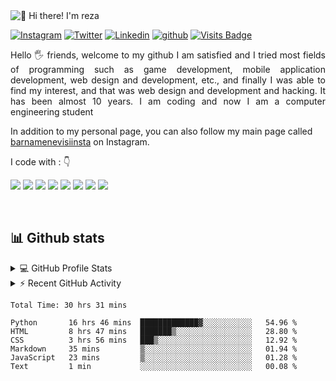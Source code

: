 <img src="https://raw.githubusercontent.com/rzashakeri/rzashakeri/main/intro.gif" alt="👋 Hi there! I'm reza" title="👋 Hi there! I'm reza"/>

<div align="left">

[![Instagram](https://img.shields.io/badge/rzashakeri-%23E4405F.svg?style=for-the-badge&logo=Instagram&logoColor=white)](https://www.instagram.com/rzashakeri/)
[![Twitter](https://img.shields.io/badge/rzashakeri-%231DA1F2.svg?style=for-the-badge&logo=Twitter&logoColor=white)](https://www.twitter.com/rzashakeri/)
[![Linkedin](https://img.shields.io/badge/rzashakeri-%231DA1F2.svg?style=for-the-badge&logo=Linkedin&logoColor=white)](https://www.linkedin.com/in/rzashakeri//)
[![github](https://img.shields.io/badge/rzashakeri-12100E.svg?style=for-the-badge&logo=github&logoColor=white)](https://github.com/rzashakeri/)
[![Visits Badge](https://badges.pufler.dev/visits/rzashakeri/rzashakeri?style=for-the-badge&logo=appveyor)](https://www.instagram.com/rzashakeri/)
 
</div>  
<p align="justify"> 
Hello 🖐️ friends, welcome to my github
I am satisfied and I tried most fields of programming such as game development, mobile application development, web design and development, etc., and finally I was able to find my interest, and that was web design and development and hacking. It has been almost 10 years. I am coding and now I am a computer engineering student
&nbsp;

In addition to my personal page, you can also follow my main page called <a href="https://www.instagram.com/barnamenevisiinsta/">barnamenevisiinsta</a> on Instagram.
</p>


<p align="left">
I code with :  👇

<img src="https://img.shields.io/badge/Python-3776AB?style=for-the-badge&logo=python&logoColor=white"/> <img src="https://img.shields.io/badge/JavaScript-F7DF1E?style=for-the-badge&logo=javascript&logoColor=white"/> <img src="https://img.shields.io/badge/C%2B%2B-00599C?style=for-the-badge&logo=c%2B%2B&logoColor=white"/> <img src="https://img.shields.io/badge/C%23-239120?style=for-the-badge&logo=c-sharp&logoColor=white"/>   <img src="https://img.shields.io/badge/Django-092E20?style=for-the-badge&logo=django&logoColor=white"/> <img src="https://img.shields.io/badge/.NET-5C2D91?style=for-the-badge&logo=.net&logoColor=white"/> <img src="https://img.shields.io/badge/HTML-239120?style=for-the-badge&logo=html5&logoColor=white"/>  <img src="https://img.shields.io/badge/CSS-239120?&style=for-the-badge&logo=css3&logoColor=white"/>
</p>

&nbsp;
&nbsp;
## 📊 Github stats

<details> 
  <summary>💻 GitHub Profile Stats</summary>
  <br/>
    <a href="https://github.com/anuraghazra/github-readme-stats"><img alt="rzashakeri's Github Stats" src="https://github-readme-stats.vercel.app/api/?username=rzashakeri&show_icons=true&count_private=true&theme=default&hide_border=true&bg_color=fff&title_color=00E676&icon_color=00E676" height="192px"/></a>
  <a href="https://github.com/anuraghazra/github-readme-stats"><img alt="rzashakeri's Top Languages" src="https://github-readme-stats.vercel.app/api/top-langs/?username=rzashakeri&langs_count=8&layout=compact&theme=default&hide_border=true&bg_color=fff&title_color=000&icon_color=000&hide=Jupyter%20Notebook" height="192px"/></a>
  <br/>
</details>

<details>
  <summary>⚡ Recent GitHub Activity</summary>
  <br/>
<a href="https://github.com/ashutosh00710/github-readme-activity-graph"><img alt="rzashakeri's Activity Graph" src="https://activity-graph.herokuapp.com/graph/?username=rzashakeri&bg_color=fff&color=000&line=00E676&point=000&hide_border=true" /></a>
</details>


<!--START_SECTION:waka-->

```text
Total Time: 30 hrs 31 mins

Python       16 hrs 46 mins  █████████████▓░░░░░░░░░░░   54.96 %
HTML         8 hrs 47 mins   ███████▒░░░░░░░░░░░░░░░░░   28.80 %
CSS          3 hrs 56 mins   ███▒░░░░░░░░░░░░░░░░░░░░░   12.92 %
Markdown     35 mins         ▒░░░░░░░░░░░░░░░░░░░░░░░░   01.94 %
JavaScript   23 mins         ▒░░░░░░░░░░░░░░░░░░░░░░░░   01.28 %
Text         1 min           ░░░░░░░░░░░░░░░░░░░░░░░░░   00.08 %
```

<!--END_SECTION:waka-->
